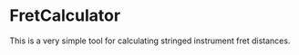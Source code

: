 FretCalculator
==============

This is a very simple tool for calculating stringed instrument fret distances.
